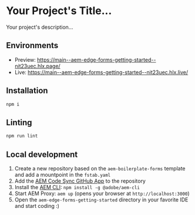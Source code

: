 # Your Project's Title...
Your project's description...

## Environments
- Preview: https://main--aem-edge-forms-getting-started--nit23uec.hlx.page/
- Live: https://main--aem-edge-forms-getting-started--nit23uec.hlx.live/

## Installation

```sh
npm i
```

## Linting

```sh
npm run lint
```

## Local development

1. Create a new repository based on the `aem-boilerplate-forms` template and add a mountpoint in the `fstab.yaml`
1. Add the [AEM Code Sync GitHub App](https://github.com/apps/aem-code-sync) to the repository
1. Install the [AEM CLI](https://github.com/adobe/helix-cli): `npm install -g @adobe/aem-cli`
1. Start AEM Proxy: `aem up` (opens your browser at `http://localhost:3000`)
1. Open the `aem-edge-forms-getting-started` directory in your favorite IDE and start coding :)
